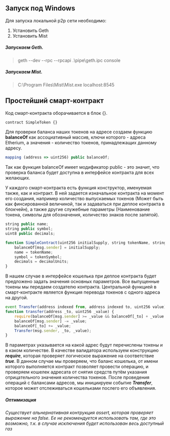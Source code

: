 ## Запуск под Windows

Для запуска локальной p2p сети необходимо:

1. Установить Geth
2. Установить Mist

##### Запускаем Geth.
> geth  --dev --rpc --rpcapi \.\pipe\geth.ipc console


##### Запускаем Mist.
> C:\Program Files\Mist\Mist.exe localhost:8545


## Простейший смарт-контракт

Код смарт-контракта оборачивается в блок {}. 

```javascript
contract SimpleToken {}
```

Для проверки баланса наших токенов на адресе создаем функцию **balanceOf** как ассоциативный массив, ключи которого - адреса Etherium, а значения - количество токенов, принадлежащих данному адресу.
```javascript
mapping (address => uint256) public balanceOf;
```
Так как функция balanceOf имеет модификатор public - это значит, что проверка баланса будет доступна в интерфейсе контракта для всех желающих.

У каждого смарт-контракта есть функция конструктор, именуемая также, как и контракт. В ней задается изначальное контракта на момент его создания, например количество выпускаемых токенов (Может быть как финсированной величиной, так и задаваться при деплое контракта в блокчейн), а также другие служебные параметры (Наименование токена, символы для обозначения, количество знаков после запятой).
```javascript
string public name;
string public symbol;
uint8 public decimals;

function SimpleContract(uint256 initialSupply, string tokenName, string tokenSymbol, uint8 decimalUnits) {
    balanceOf[msg.sender] = initialSupply;
    name = tokenName;
    symbol = tokenSymbol;
    decimals = decimalUnits;
}
```
В нашем случае в интерфейсе кошелька при деплое контракта будет предложено задать значения основных параметров. Все выпущенные токены мы передаем создателю контракта.
Центральной функцией в смарт-контракте является функция перевода токенов с одного адреса на другой.
```javascript
event Transfer(address indexed from, address indexed to, uint256 value);
function transfer(address _to, uint256 _value) {
    require(balanceOf[msg.sender] >= _value && balanceOf[_to] + _value >= balanceOf[_to]);
    balanceOf[msg.sender] -= _value;
    balanceOf[_to] += _value;
    Transfer(msg.sender, _to, _value);
}
```
В параметрах указывается на какой адрес будут перечислены токены и в каком количестве.
В качестве валидатора используем конструкцию ***require***, которая проверяет логическое выражение на соответствие ***true***. В данном случае мы проверяем, что баланс кошелька, от имени которого выполняется контракт позволяет провести операцию, и проверяем кошелек адресата от снятия средств путём указания отрицательного значения количества токенов. 
После проведения операций с балансами адресов, мы инициируем событие ***Transfer***, которое может отслеживаться кошельками послего его объявления.

##### *Оптимизация*
*Существует альнернативная контрукция assert, которая проверяет выражение на false. Ее не рекомендуется использовать там, где это возможно, т.к. в случае исключения будет использован весь доступный газ*

